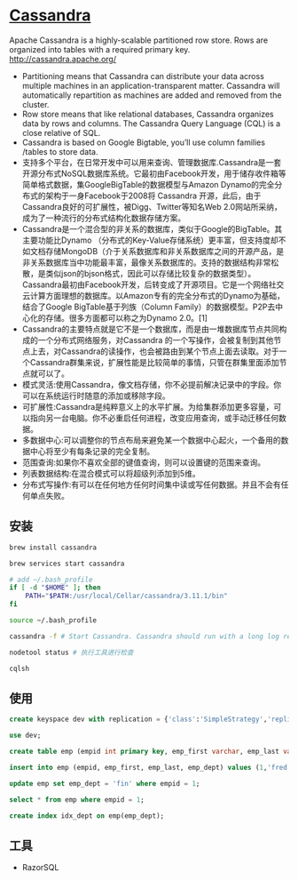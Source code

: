 # [Cassandra](https://github.com/apache/cassandra)

Apache Cassandra is a highly-scalable partitioned row store. Rows are organized into tables with a required primary key.
<http://cassandra.apache.org/>

* Partitioning means that Cassandra can distribute your data across multiple machines in an application-transparent matter. Cassandra will automatically repartition as machines are added and removed from the cluster.
* Row store means that like relational databases, Cassandra organizes data by rows and columns. The Cassandra Query Language (CQL) is a close relative of SQL.
* Cassandra is based on Google Bigtable, you’ll use column families /tables to store data.
* 支持多个平台，在日常开发中可以用来查询、管理数据库.Cassandra是一套开源分布式NoSQL数据库系统。它最初由Facebook开发，用于储存收件箱等简单格式数据，集GoogleBigTable的数据模型与Amazon Dynamo的完全分布式的架构于一身Facebook于2008将 Cassandra 开源，此后，由于Cassandra良好的可扩展性，被Digg、Twitter等知名Web 2.0网站所采纳，成为了一种流行的分布式结构化数据存储方案。
* Cassandra是一个混合型的非关系的数据库，类似于Google的BigTable。其主要功能比Dynamo （分布式的Key-Value存储系统）更丰富，但支持度却不如文档存储MongoDB（介于关系数据库和非关系数据库之间的开源产品，是非关系数据库当中功能最丰富，最像关系数据库的。支持的数据结构非常松散，是类似json的bjson格式，因此可以存储比较复杂的数据类型）。Cassandra最初由Facebook开发，后转变成了开源项目。它是一个网络社交云计算方面理想的数据库。以Amazon专有的完全分布式的Dynamo为基础，结合了Google BigTable基于列族（Column Family）的数据模型。P2P去中心化的存储。很多方面都可以称之为Dynamo 2.0。[1]
* Cassandra的主要特点就是它不是一个数据库，而是由一堆数据库节点共同构成的一个分布式网络服务，对Cassandra 的一个写操作，会被复制到其他节点上去，对Cassandra的读操作，也会被路由到某个节点上面去读取。对于一个Cassandra群集来说，扩展性能是比较简单的事情，只管在群集里面添加节点就可以了。
* 模式灵活:使用Cassandra，像文档存储，你不必提前解决记录中的字段。你可以在系统运行时随意的添加或移除字段。
* 可扩展性:Cassandra是纯粹意义上的水平扩展。为给集群添加更多容量，可以指向另一台电脑。你不必重启任何进程，改变应用查询，或手动迁移任何数据。
* 多数据中心:可以调整你的节点布局来避免某一个数据中心起火，一个备用的数据中心将至少有每条记录的完全复制。
* 范围查询:如果你不喜欢全部的键值查询，则可以设置键的范围来查询。
* 列表数据结构:在混合模式可以将超级列添加到5维。
* 分布式写操作:有可以在任何地方任何时间集中读或写任何数据。并且不会有任何单点失败。

## 安装

```sh
brew install cassandra

brew services start cassandra

# add ~/.bash_profile
if [ -d "$HOME" ]; then
    PATH="$PATH:/usr/local/Cellar/cassandra/3.11.1/bin"
fi

source ~/.bash_profile

cassandra -f # Start Cassandra. Cassandra should run with a long log record. use -f to start Cassandra in the foreground

nodetool status # 执行工具进行检查

cqlsh
```

## 使用

```sql
create keyspace dev with replication = {'class':'SimpleStrategy','replication_factor':1};

use dev;

create table emp (empid int primary key, emp_first varchar, emp_last varchar, emp_dept varchar);

insert into emp (empid, emp_first, emp_last, emp_dept) values (1,'fred','smith','eng');

update emp set emp_dept = 'fin' where empid = 1;

select * from emp where empid = 1;

create index idx_dept on emp(emp_dept);
```

## 工具

* RazorSQL

